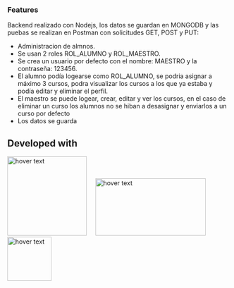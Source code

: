 ### Features
Backend realizado con Nodejs, los datos se guardan en MONGODB y las puebas se realizan en Postman con solicitudes GET, POST y PUT:
- Administracion de almnos.
- Se usan 2 roles ROL_ALUMNO y ROL_MAESTRO.
- Se crea un usuario por defecto con el nombre: MAESTRO y la contraseña: 123456.
- El alumno podía logearse como ROL_ALUMNO, se podria asignar a máximo 3 cursos, podra visualizar los cursos a los que ya estaba y podía editar y eliminar el perfil.
- El maestro se puede logear, crear, editar y ver los cursos, en el caso de eliminar un curso los alumnos no se hiban a desasignar y enviarlos a un curso por defecto
- Los datos se guarda

## Developed with
<p>
        <img src="https://upload.wikimedia.org/wikipedia/commons/thumb/d/d9/Node.js_logo.svg/1200px-Node.js_logo.svg.png" width="180" title="hover text">&nbsp;&nbsp;&nbsp;&nbsp;
        <img src="https://upload.wikimedia.org/wikipedia/commons/thumb/9/93/MongoDB_Logo.svg/2560px-MongoDB_Logo.svg.png" width="250" height="130" title="hover text">
        &nbsp&nbsp&nbsp&nbsp
        <img src="https://upload.wikimedia.org/wikipedia/commons/6/6a/JavaScript-logo.png" width="100" title="hover text">
</p>
